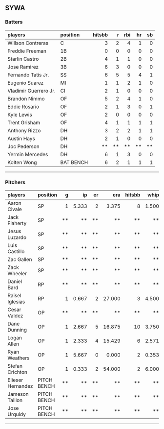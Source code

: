 ## SYWA

### Batters

 
|players               |position  | hitsbb|  r| rbi| hr| sb| 
|:---------------------|:---------|------:|--:|---:|--:|--:| 
|Willson Contreras     |C         |      3|  2|   4|  1|  0| 
|Freddie Freeman       |1B        |      0|  0|   0|  0|  0| 
|Starlin Castro        |2B        |      4|  1|   1|  0|  0| 
|Jose Ramirez          |3B        |      6|  3|   0|  0|  0| 
|Fernando Tatis Jr.    |SS        |      6|  5|   5|  4|  1| 
|Eugenio Suarez        |MI        |      1|  1|   2|  1|  0| 
|Vladimir Guerrero Jr. |CI        |      2|  1|   0|  0|  0| 
|Brandon Nimmo         |OF        |      5|  2|   4|  1|  0| 
|Eddie Rosario         |OF        |      2|  1|   3|  0|  1| 
|Kyle Lewis            |OF        |      2|  0|   0|  0|  0| 
|Trent Grisham         |OF        |      4|  1|   1|  1|  1| 
|Anthony Rizzo         |DH        |      3|  2|   2|  1|  1| 
|Austin Hays           |DH        |      2|  1|   0|  0|  0| 
|Joc Pederson          |DH        |     **| **|  **| **| **| 
|Yermin Mercedes       |DH        |      6|  1|   3|  0|  0| 
|Kolten Wong           |BAT BENCH |      6|  2|   1|  1|  1| 


* * *

### Pitchers

 
|players           |position    |  g|    ip| er|    era| hitsbb|  whip| so|  w| sv| 
|:-----------------|:-----------|--:|-----:|--:|------:|------:|-----:|--:|--:|--:| 
|Aaron Civale      |SP          |  1| 5.333|  2|  3.375|      8| 1.500|  6|  0|  0| 
|Jack Flaherty     |SP          | **|    **| **|     **|     **|    **| **| **| **| 
|Jesus Luzardo     |SP          | **|    **| **|     **|     **|    **| **| **| **| 
|Luis Castillo     |SP          | **|    **| **|     **|     **|    **| **| **| **| 
|Zac Gallen        |SP          | **|    **| **|     **|     **|    **| **| **| **| 
|Zack Wheeler      |SP          | **|    **| **|     **|     **|    **| **| **| **| 
|Daniel Bard       |RP          | **|    **| **|     **|     **|    **| **| **| **| 
|Raisel Iglesias   |RP          |  1| 0.667|  2| 27.000|      3| 4.500|  0|  0|  0| 
|Cesar Valdez      |OP          | **|    **| **|     **|     **|    **| **| **| **| 
|Dane Dunning      |OP          |  1| 2.667|  5| 16.875|     10| 3.750|  2|  0|  0| 
|Logan Allen       |OP          |  1| 2.333|  4| 15.429|      6| 2.571|  1|  0|  0| 
|Ryan Weathers     |OP          |  1| 5.667|  0|  0.000|      2| 0.353|  6|  0|  0| 
|Stefan Crichton   |OP          |  1| 0.333|  2| 54.000|      2| 6.000|  0|  0|  0| 
|Elieser Hernandez |PITCH BENCH | **|    **| **|     **|     **|    **| **| **| **| 
|Jameson Taillon   |PITCH BENCH | **|    **| **|     **|     **|    **| **| **| **| 
|Jose Urquidy      |PITCH BENCH | **|    **| **|     **|     **|    **| **| **| **| 


* * *


